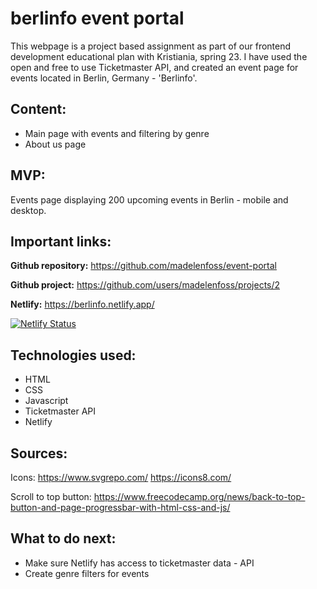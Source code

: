 # berlinfo event portal

This webpage is a project based assignment as part of our frontend development educational plan with Kristiania, spring 23. I have used the open and free to use Ticketmaster API, and created an event page for events located in Berlin, Germany - 'Berlinfo'. 

## Content:

- Main page with events and filtering by genre
- About us page

## MVP:

Events page displaying 200 upcoming events in Berlin - mobile and desktop.

## Important links:

**Github repository:**
https://github.com/madelenfoss/event-portal

**Github project:**
https://github.com/users/madelenfoss/projects/2

**Netlify:**
https://berlinfo.netlify.app/

[![Netlify Status](https://api.netlify.com/api/v1/badges/dccad194-bd31-422a-acb9-a5ceed62610d/deploy-status)](https://app.netlify.com/sites/berlinfo/deploys)

## Technologies used:
- HTML
- CSS
- Javascript
- Ticketmaster API
- Netlify

## Sources:
Icons:
https://www.svgrepo.com/
https://icons8.com/

Scroll to top button:
https://www.freecodecamp.org/news/back-to-top-button-and-page-progressbar-with-html-css-and-js/

## What to do next:
- Make sure Netlify has access to ticketmaster data - API
- Create genre filters for events